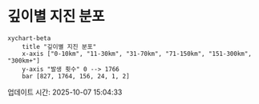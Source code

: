 # 깊이별 지진 분포

```mermaid
xychart-beta
    title "깊이별 지진 분포"
    x-axis ["0-10km", "11-30km", "31-70km", "71-150km", "151-300km", "300km+"]
    y-axis "발생 횟수" 0 --> 1766
    bar [827, 1764, 156, 24, 1, 2]
```

업데이트 시간: 2025-10-07 15:04:33
